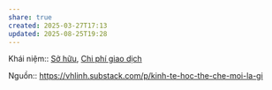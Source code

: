```yaml
---
share: true
created: 2025-03-27T17:13
updated: 2025-08-25T19:28
---
```

Khái niệm:: [Sở hữu](S%E1%BB%9F%20h%E1%BB%AFu.md), [Chi phí giao dịch](../../../../../%CE%9E%20Kh%C3%A1i%20ni%E1%BB%87m/Chi%20ph%C3%AD%20giao%20d%E1%BB%8Bch.md)

Nguồn:: https://vhlinh.substack.com/p/kinh-te-hoc-the-che-moi-la-gi